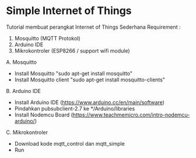 # Simple Internet of Things
Tutorial membuat perangkat Internet of Things Sederhana
Requirement :
  1. Mosquitto (MQTT Protokol)
  2. Arduino IDE
  3. Mikrokontroler (ESP8266 / support wifi module)
  
A. Mosquitto
  - Install Mosquitto "sudo apt-get install mosquitto"
  - Install Mosquitto client "sudo apt-get install mosquitto-clients"

B. Arduino IDE
  - Install Arduino IDE (https://www.arduino.cc/en/main/software)
  - Pindahkan pubsubclient-2.7 ke */Arduino/libraries
  - Install Nodemcu Board (https://www.teachmemicro.com/intro-nodemcu-arduino/)
  
C. Mikrokontroler
  - Download kode mqtt_control dan mqtt_simple
  - Run
